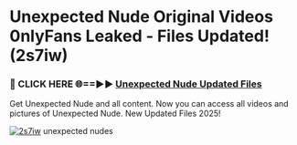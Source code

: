 # Unexpected Nude Original Videos 0nlyFans Leaked - Files Updated! (2s7iw)

<h3>🔴 CLICK HERE 🌐==►► <a href="https://tinyurl.com/52m3yx9h" rel="nofollow">Unexpected Nude Updated Files</a></h3>

Get Unexpected Nude and all content. Now you can access all videos and pictures of Unexpected Nude. New Updated Files 2025!

[![2s7iw](https://i.imgur.com/TnHtlc8.gif)](https://tinyurl.com/52m3yx9h)
unexpected nudes
